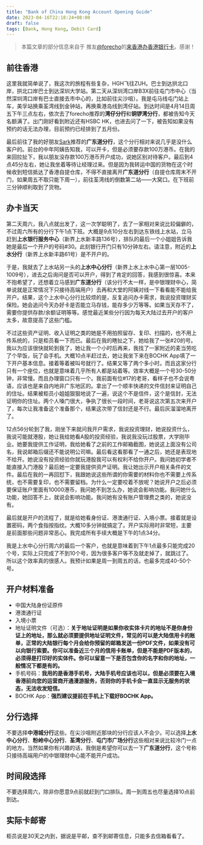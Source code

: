 ```yaml
---
title: "Bank of China Hong Kong Account Opening Guide"
date: 2023-04-16T22:18:24+08:00
draft: false
tags: [Bank, Hong Kong, Debit Card]
---
```


> 本篇文章的部分信息来自于 推友[@forecho](https://twitter.com/forecho)的[来香港办香港银行卡](https://blog.forecho.com/coming-to-hong-kong-to-get-a-hong-kong-bank-card.html)。感谢！

## 前往香港
这里我就简单说了，我这次的旅程有些复杂，HGH飞往ZUH。巴士到达拱北口岸，拱北口岸巴士到达深圳大学站。第二天从深圳湾口岸B3X前往屯门市中心（当然深圳湾口岸有巴士直接去市中心的，比如前往尖沙咀）。我是屯马线屯门站上车，美孚站换乘荃湾线到金钟站，再换乘港岛线到湾仔站。到达时间是4月14日周五下午三点左右，依次去了forecho推荐的**湾仔分行**和**铜锣湾分行**，都被告知今天名额满了。出门刚好看到附近还有HSBC HK，也进去问了一下，被告知如果没有预约的话无法办理，目前预约已经排到了五月份。

最后前往了我的好朋友[Sark](https://sarkxing.design)推荐的**广东道分行**，这个分行相对来说几乎是没什么客户的。前台的中年阿姨告知我，可以开卡，但是必须要存款100万港币。在我的来回拉扯下，我以朋友没存款100万港币开户成功，说她区别对待客户。最后到4点45分左右，她让我坐着等待让经理过来。但是因为我转运中国的货物在这个时候收到短信抵达了香港自提仓库，不得不直接离开**广东道分行**（自提仓库周末不开门，如果周五不取只能下周一），前往荃湾线的倒数第二站——大窝口。在下班前三分钟顺利取到了货物。

## 办卡当天
第二天周六，我八点就出发了，这一次学聪明了，去了一家相对来说比较偏僻的，不过周六所有的分行下午1点下班。大概是9点10分左右到达东铁线上水站，立马赶到**上水银行服务中心**（新界上水新丰路136号），排队的最后一个小姐姐告诉我她是最后一个开户的号码#30。此刻银行开门只有10分钟左右。请注意，附近的**上水分行**（新界上水新丰路61号）是不开户的。

于是，我就去了上水站另一头的**上水中心分行**（新界上水上水中心第一层1005-1009号），进去之后询问是否可以开户，得到了肯定的回答，我感到很惊喜。本来不抱希望了，还想着立马感到**广东道分行**（该分行不太一样，是中银理财中心，简单说就是正常情况下只接待高端用户）去再和大堂的阿姨对线一下看看能不能给我开户。结果，这个上水中心分行比较烦的是，反复追问办卡需求，我说投资理财买保险。她会追问今天办好卡是否能立马存钱，能存多少万等等。如果当天存不了，需要你提供存款/余额证明等等。感觉最近某些分行因为每天大陆过去开户的客户太多，故意提高了这些门槛。

不过这些资产证明、收入证明之类的她是不用拍照留存、复印、扫描的，也不用上传系统的，只是柜员看一下而已。最后在我的瞎扯之下，她给我了一张#20的号。我以为应该很快就轮到我了，她让我一个小时后再来，我找了一家附近的麦当劳吃了个早饭，玩了会手机。大概10点半赶过去，她让我坐下来在BOCHK App填了一下开户基本信息。接着等着被叫号就行了。结果又等了两个多小时。而且这家分行只有一个座位，也就是意味着几乎所有人都是站着等。效率大概是一个号30-50分钟，非常慢。而且办理窗口只有一个。我前面有位#17的老哥，看样子也不会说粤语，应该也是来自内地非广东地区的。拿出了一个顺丰快递的文件信封来证明自己的住址。结果被柜员小姐姐狠狠地说了一遍，说这个不是信件，这个是信封，无法证明你的住址。两个人嗓门很大，争执了很长一段时间，老哥说这次第五次来开户了，每次让我准备这个准备那个，结果这次带了信封还是不行。最后灰溜溜地离开了。

12点56分轮到了我，刚坐下来就问我开户需求，我说投资理财，她说投资什么，我说可能就港股，她让我给她看A股的投资经验，我说我没玩过股票，大学刚毕业。她要我提供工作证明，我给她看了之前的工作邮箱截图，她说这上面没有公司名，我说邮箱后缀还不能说明公司嘛。最后看这看那看了一通之后，她还是表现地不给开。她说没有投资经验你就玩港股我可以有权利不给你开户。我问她初学者不能直接入门港股？最后她一定要我提供资产证明。我让她出示开户相关条件的文件。最后在我的一再回怼下，我跟她说这些所谓的你需要的材料你也不需要上传系统，也不需要复印，也不需要留档。为什么一定要咬着不放呢？她说开户之后必须要保证账户里面有10000港币，我问她不到怎么办，她说会影响功能。我问她什么功能，她回答不上，就说会影响功能。我问她有没有账户管理费之类的，她说没有。

最后就是开户的流程了，就是给她看身份证、港澳通行证、入境小票。接着就是设置密码，两个食指按指纹。大概10多分钟就搞定了。开户实际用时非常短，主要是前面那些问题非常恶心。我完成所有手续大概是下午的1点34分。

我是上水中心分行周六的最后一个客户，也就是意味着到下午1点最多只能完成20个号，实际上只完成了不到10个号，因为很多客户等不及就走掉了，就跳过了。所以这个效率真的很感人。我预计如果是周一到周五的话，也最多完成40-50个号。

## 开户材料准备
- 中国大陆身份证原件
- 港澳通行证
- 入境小票
- 地址证明文件（可选）：**关于地址证明是如果你收实体卡片的地址不是你身份证上的地址，那么就必须要提供地址证明文件，常见的可以是大陆信用卡的账单，正常的大陆银行每个月会给你预留的邮箱发送一份PDF文件，如果没有可以向银行索要。你可以准备近三个月的信用卡账单，但是不能是PDF版本的，必须得是打印好的实体件。你可以留意一下是否包含你的名字和你的地址，一般情况下都是有的。**
- 手机号码：**我用的是香港手机号，大陆手机号应该也可以，但是必须要在入境香港前向您的运营商开通漫游服务，否则你的手机卡会一直显示无服务的状态，无法收发短信。**
- BOCHK App：**强烈建议提前在手机上下载好BOCHK App。**

## 分行选择
不要选择**中港城分行**这些。在尖沙咀附近那块的分行应该人不会少。可以选择**上水中心分行**、**粉岭中心分行**、**荃湾分行**、**屯门市广场分行**这些相对来说比较冷门一点的地方。当然如果你有兴趣的话，我倒是希望你可以去一下**广东道分行**，这个号称只接待高端用户的中银理财中心能不能开户成功。

## 时间段选择
不要选择周六，除非你愿意9点前就赶到门口排队。周一到周五也尽量选择10点前到达。

## 实际卡邮寄
柜员说是30天之内到，据说是平邮，查不到邮寄信息，只能多去信箱看看了。